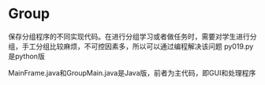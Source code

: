 # Group
保存分组程序的不同实现代码。在进行分组学习或者做任务时，需要对学生进行分组，手工分组比较麻烦，不可控因素多，所以可以通过编程解决该问题
py019.py是python版

MainFrame.java和GroupMain.java是Java版，前者为主代码，即GUI和处理程序
